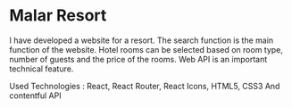   <h1>Malar Resort </h1>
  <p> I have developed a website for a resort. The search function is the main function of the website.
              Hotel rooms can be selected based on room type, number of guests and the price of the rooms.
               Web API is an important technical feature.</p>
              <p>Used Technologies : React, React Router, React Icons, HTML5, CSS3 And contentful API</p>
